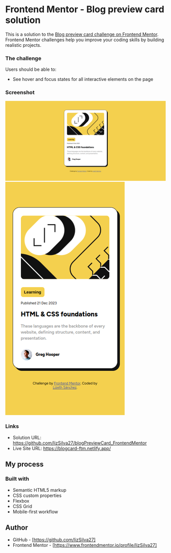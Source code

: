 # Frontend Mentor - Blog preview card solution

This is a solution to the [Blog preview card challenge on Frontend Mentor](https://www.frontendmentor.io/challenges/blog-preview-card-ckPaj01IcS). Frontend Mentor challenges help you improve your coding skills by building realistic projects. 

### The challenge

Users should be able to:

- See hover and focus states for all interactive elements on the page

### Screenshot

![](desktopView.png)
![](phoneView.png)

### Links

- Solution URL: https://github.com/lizSilva27/blogPreviewCard_FrontendMentor
- Live Site URL: https://blogcard-ftm.netlify.app/

## My process

### Built with

- Semantic HTML5 markup
- CSS custom properties
- Flexbox
- CSS Grid
- Mobile-first workflow

## Author

- GitHub - [https://github.com/lizSilva27]
- Frontend Mentor - [https://www.frontendmentor.io/profile/lizSilva27]
